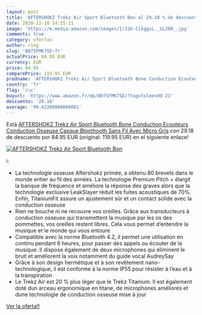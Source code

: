 ```yaml
---
layout: post
title: 'AFTERSHOKZ Trekz Air Sport Bluetooth Bon al 29.18 % de descuento'
date: 2020-12-18 14:55:11
image: 'https://m.media-amazon.com/images/I/31K-Ci5ggsL._SL200_.jpg'
comments: true
category: ofertas
author: ring
slug: 'B075FMK7SD-fr'
actualPrice: 84.95 EUR
currency: EUR
price: 84.95
comparePrice: 119.95 EUR
prodname: 'AFTERSHOKZ Trekz Air Sport Bluetooth Bone Conduction Ecouteurs Conduction Osseuse Casque Bloothooth Sans Fil Avec Micro  Gris'
country: 'fr'
flag: '🇫🇷'
buyurl: 'https://www.amazon.fr/dp/B075FMK7SD/?tag=tolees0d-21'
descuento: '29.18'
average: '99.42200000000001'
---
```


Está [AFTERSHOKZ Trekz Air Sport Bluetooth Bone Conduction Ecouteurs Conduction Osseuse Casque Bloothooth Sans Fil Avec Micro  Gris](https://www.amazon.fr/dp/B075FMK7SD/?tag=tolees0d-21) con 29.18 de descuento por 84.95 EUR (original: 119.95 EUR) en el siguiente enlace!

[![AFTERSHOKZ Trekz Air Sport Bluetooth Bon](https://m.media-amazon.com/images/I/31K-Ci5ggsL._SL200_.jpg)](https://www.amazon.fr/dp/B075FMK7SD/?tag=tolees0d-21)

ℹ️:

- La technologie osseuse Aftershokz primée, a obtenu 80 brevets dans le monde entier au fil des années. La technologie Premium Pitch + élargit la banque de fréquence et améliore la réponse des graves alors que la technologie exclusive LeakSlayer réduit les fuites acoustiques de 70%. Enfin, TitaniumFit assure un ajustement sûr et un contact solide avec la conduction osseuse
- Rien ne bouche ni ne recouvre vos oreilles. Grâce aux transducteurs à conduction osseuse qui transmettent la musique par les os des pommettes, vos oreilles restent libres. Cela vous permet d’entendre la musique et le monde qui vous entoure
- Compatible avec la norme Bluetooth 4.2, il permet une utilisation en continu pendant 6 heures, pour passer des appels ou écouter de la musique. Il dispose également de deux microphones qui éliminent le bruit et améliorent la voix notamment du guide vocal AudreySay
- Grâce à son design hermétique et à son revêtement nano-technologique, il est conforme à la norme IP55 pour résister à l’eau et à la transpiration
- Le Trekz Air est 20 % plus léger que le Trekz Titanium. Il est également doté dun arceau ergonomique en titane, de microphones améliorés et dune technologie de conduction osseuse mise à jour

[Ver la oferta!!](https://www.amazon.fr/dp/B075FMK7SD/?tag=tolees0d-21)
